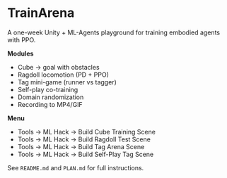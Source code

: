 # TrainArena

A one-week Unity + ML-Agents playground for training embodied agents with PPO.

**Modules**
- Cube → goal with obstacles
- Ragdoll locomotion (PD + PPO)
- Tag mini-game (runner vs tagger)
- Self-play co-training
- Domain randomization
- Recording to MP4/GIF

**Menu**
- Tools → ML Hack → Build Cube Training Scene
- Tools → ML Hack → Build Ragdoll Test Scene
- Tools → ML Hack → Build Tag Arena Scene
- Tools → ML Hack → Build Self-Play Tag Scene

See `README.md` and `PLAN.md` for full instructions.